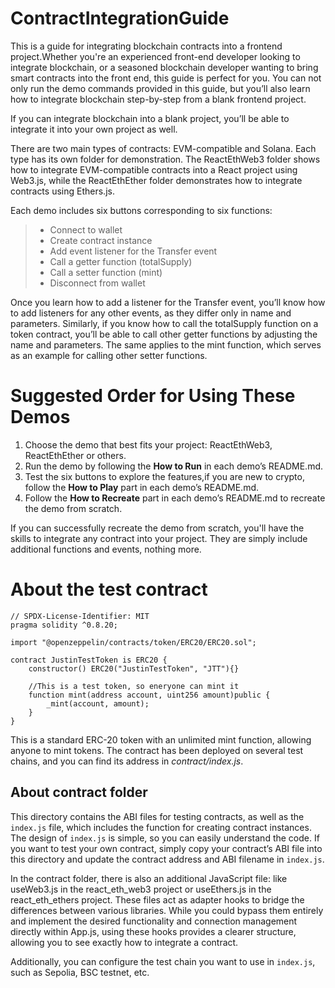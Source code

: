 # ContractIntegrationGuide

This is a guide for integrating blockchain contracts into a frontend project.Whether you're an experienced front-end developer looking to integrate blockchain, or a seasoned blockchain developer wanting to bring smart contracts into the front end, this guide is perfect for you.
You can not only run the demo commands provided in this guide, but you’ll also learn how to integrate blockchain step-by-step from a blank frontend project.

If you can integrate blockchain into a blank project, you’ll be able to integrate it into your own project as well.

There are two main types of contracts: EVM-compatible and Solana. Each type has its own folder for demonstration. The ReactEthWeb3 folder shows how to integrate EVM-compatible contracts into a React project using Web3.js, while the ReactEthEther folder demonstrates how to integrate contracts using Ethers.js.

Each demo includes six buttons corresponding to six functions:

>* Connect to wallet
>* Create contract instance
>* Add event listener for the Transfer event
>* Call a getter function (totalSupply)
>* Call a setter function (mint)
>* Disconnect from wallet

Once you learn how to add a listener for the Transfer event, you’ll know how to add listeners for any other events, as they differ only in name and parameters. Similarly, if you know how to call the totalSupply function on a token contract, you’ll be able to call other getter functions by adjusting the name and parameters. The same applies to the mint function, which serves as an example for calling other setter functions.

# Suggested Order for Using These Demos
1. Choose the demo that best fits your project: ReactEthWeb3, ReactEthEther or others.
2. Run the demo by following the **How to Run** in each demo’s README.md.
3. Test the six buttons to explore the features,if you are new to crypto, follow the **How to Play** part in each demo’s README.md.
4. Follow the **How to Recreate** part in each demo’s README.md to recreate the demo from scratch.

If you can successfully recreate the demo from scratch, you'll have the skills to integrate any contract into your project. They are simply include additional functions and events, nothing more.

# About the test contract

```
// SPDX-License-Identifier: MIT
pragma solidity ^0.8.20;

import "@openzeppelin/contracts/token/ERC20/ERC20.sol";

contract JustinTestToken is ERC20 {
    constructor() ERC20("JustinTestToken", "JTT"){}

    //This is a test token, so eneryone can mint it
    function mint(address account, uint256 amount)public {
        _mint(account, amount);
    }
}
```
This is a standard ERC-20 token with an unlimited mint function, allowing anyone to mint tokens. The contract has been deployed on several test chains, and you can find its address in *contract/index.js*.

## About contract folder
This directory contains the ABI files for testing contracts, as well as the `index.js` file, which includes the function for creating contract instances. The design of `index.js` is simple, so you can easily understand the code. If you want to test your own contract, simply copy your contract’s ABI file into this directory and update the contract address and ABI filename in `index.js`.

In the contract folder, there is also an additional JavaScript file: like useWeb3.js in the react_eth_web3 project or useEthers.js in the react_eth_ethers project. These files act as adapter hooks to bridge the differences between various libraries. While you could bypass them entirely and implement the desired functionality and connection management directly within App.js, using these hooks provides a clearer structure, allowing you to see exactly how to integrate a contract.

Additionally, you can configure the test chain you want to use in `index.js`, such as Sepolia, BSC testnet, etc.